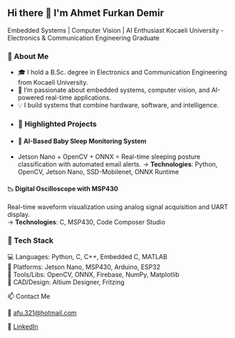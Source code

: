 ## Hi there 👋 I'm Ahmet Furkan Demir

  Embedded Systems | Computer Vision | AI Enthusiast
  Kocaeli University - Electronics & Communication Engineering Graduate

### 🧠 About Me

- 🎓 I hold a B.Sc. degree in Electronics and Communication Engineering from Kocaeli University.  
- 🤖 I’m passionate about embedded systems, computer vision, and AI-powered real-time applications.  
- 💡 I build systems that combine hardware, software, and intelligence.
- ### 🚀 Highlighted Projects
- #### 👶 AI-Based Baby Sleep Monitoring System
- Jetson Nano + OpenCV + ONNX = Real-time sleeping posture classification with automated email alerts.
→ **Technologies**: Python, OpenCV, Jetson Nano, SSD-Mobilenet, ONNX Runtime
#### 📉 Digital Oscilloscope with MSP430
Real-time waveform visualization using analog signal acquisition and UART display.  
→ **Technologies**: C, MSP430, Code Composer Studio  
### 🧰 Tech Stack

💻 Languages:     Python, C, C++, Embedded C, MATLAB  
🔌 Platforms:     Jetson Nano, MSP430, Arduino, ESP32  
🧠 Tools/Libs:     OpenCV, ONNX, Firebase, NumPy, Matplotlib  
📐 CAD/Design:     Altium Designer, Fritzing  

📫 Contact Me

📧 afu.321@hotmail.com

💼 [LinkedIn](https://www.linkedin.com/in/ahmet-furkan-demir-269619283/)



